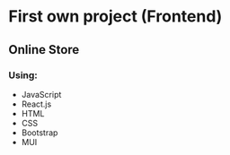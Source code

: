 # First own project (Frontend)
## Online Store
### Using: 
- JavaScript
- React.js 
- HTML
- CSS
- Bootstrap 
- MUI

